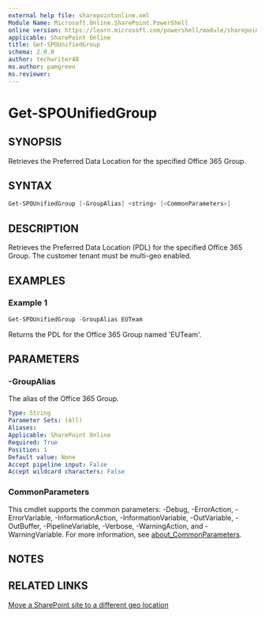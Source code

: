 ```yaml
---
external help file: sharepointonline.xml
Module Name: Microsoft.Online.SharePoint.PowerShell
online version: https://learn.microsoft.com/powershell/module/sharepoint-online/get-spounifiedgroup
applicable: SharePoint Online
title: Get-SPOUnifiedGroup
schema: 2.0.0
author: techwriter40
ms.author: pamgreen
ms.reviewer:
---
```


# Get-SPOUnifiedGroup

## SYNOPSIS

Retrieves the Preferred Data Location for the specified Office 365 Group.

## SYNTAX

```powershell
Get-SPOUnifiedGroup [-GroupAlias] <string> [<CommonParameters>]
```

## DESCRIPTION

Retrieves the Preferred Data Location (PDL) for the specified Office 365 Group. The customer tenant must be multi-geo enabled.

## EXAMPLES

### Example 1

```powershell
Get-SPOUnifiedGroup -GroupAlias EUTeam
```
Returns the PDL for the Office 365 Group named 'EUTeam'.

## PARAMETERS

### -GroupAlias

The alias of the Office 365 Group.

```yaml
Type: String
Parameter Sets: (All)
Aliases:
Applicable: SharePoint Online
Required: True
Position: 1
Default value: None
Accept pipeline input: False
Accept wildcard characters: False
```

### CommonParameters

This cmdlet supports the common parameters: -Debug, -ErrorAction, -ErrorVariable, -InformationAction, -InformationVariable, -OutVariable, -OutBuffer, -PipelineVariable, -Verbose, -WarningAction, and -WarningVariable. For more information, see [about_CommonParameters](https://go.microsoft.com/fwlink/p/?LinkID=113216).

## NOTES

## RELATED LINKS

[Move a SharePoint site to a different geo location](https://learn.microsoft.com/office365/enterprise/move-sharepoint-between-geo-locations)
